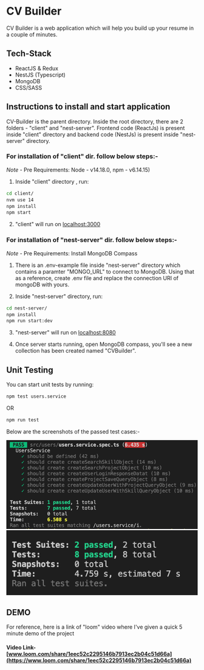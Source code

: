# CV Builder

CV Builder is a web application which will help you build up your resume in a couple of minutes. 

## Tech-Stack
- ReactJS & Redux
- NestJS (Typescript)
- MongoDB
- CSS/SASS


## Instructions to install and start application

CV-Builder is the parent directory. Inside the root directory, there are 2 folders - "client" and "nest-server". Frontend code (ReactJs) is present inside "client" directory and backend code (NestJs) is present inside "nest-server" directory.

### For installation of "client" dir. follow below steps:-

*Note* - Pre Requirements: Node - v14.18.0, npm - v6.14.15)
1. Inside "client" directory , run:

```bash
cd client/
nvm use 14
npm install
npm start
```

2. "client" will run on [localhost:3000](http://localhost:3000/)


### For installation of "nest-server" dir. follow below steps:-

*Note* - Pre Requirements: Install MongoDB Compass

1. There is an .env-example file inside "nest-server" directory which contains a paramter "MONGO_URL" to connect to MongoDB. Using that as a reference, create .env file and replace the connection URI of mongoDB with yours.

2. Inside "nest-server" directory, run:

```bash
cd nest-server/
npm install
npm run start:dev
```

3. "nest-server" will run on [localhost:8080](http://localhost:8080/)

4. Once server starts running, open MongoDB compass, you'll see a new collection has been created named "CVBuilder".



## Unit Testing

You can start unit tests by running:

```bash
npm test users.service
```

OR

```bash
npm run test
```

Below are the screenshots of the passed test cases:-
 
![UnitTest](Unit_test1.png)
![UnitTest](Unit_test2.png)


## DEMO

For reference, here is a link of "loom" video where I've given a quick 5 minute demo of the project

#### Video Link- [www.loom.com/share/1eec52c2295146b7913ec2b04c51d66a](https://www.loom.com/share/1eec52c2295146b7913ec2b04c51d66a)
